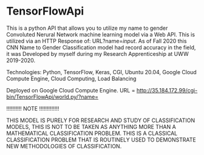 # TensorFlowApi
This is a python API that allows you to utilize my name to gender Convoluted Nerural Network machine learning model via a Web API. This is utilized via an HTTP Response of: URL\?name=*input*. As of Fall 2020 this CNN Name to Gender Classification model had record accuracy in the field, it was Developed by myself during my Research Apprenticeship at UWW 2019-2020.


Technologies:
Python,
TensorFlow,
Keras,
CGI,
Ubuntu 20.04,
Google Cloud Compute Engine,
Cloud Computing,
Load Balancing

Deployed on Google Cloud Compute Engine.
URL = http://35.184.172.99/cgi-bin/TensorFlowApi/world.py/?name=

!!!!!!!!!! NOTE !!!!!!!!!!!!!

THIS MODEL IS PURELY FOR RESEARCH AND STUDY OF CLASSIFICATION MODELS, THIS IS NOT TO BE TAKEN AS ANYTHING MORE THAN A MATHEMATICAL CLASSIFICATION PROBLEM. THIS IS A CLASSICAL CLASSIFICATION PROBLEM THAT IS ROUTINELY USED TO DEMONSTRATE NEW METHODOLOGIES OF CLASSIFICATION.

